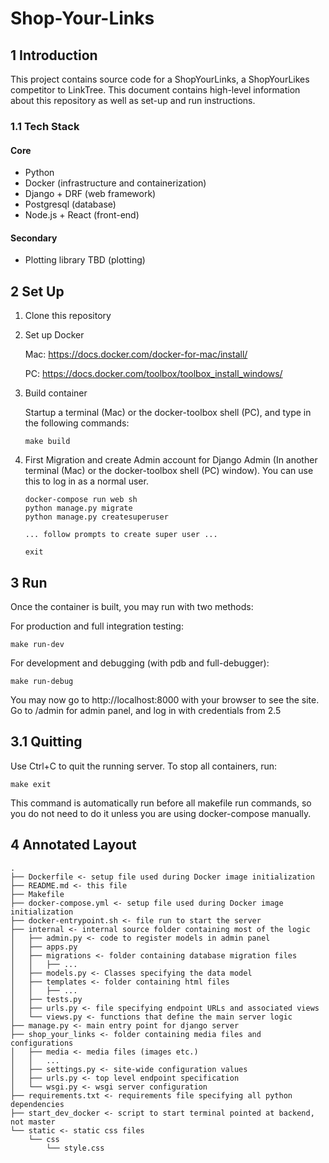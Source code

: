 # Shop-Your-Links

## 1 Introduction
This project contains source code for a ShopYourLinks, a ShopYourLikes competitor to LinkTree. This document contains high-level information about this repository as well as set-up and run instructions.

### 1.1 Tech Stack

#### Core

- Python
- Docker (infrastructure and containerization)
- Django + DRF (web framework)
- Postgresql (database)  
- Node.js + React (front-end)

#### Secondary

- Plotting library TBD  (plotting)

## 2 Set Up

1. Clone this repository

2. Set up Docker

    Mac: https://docs.docker.com/docker-for-mac/install/

    PC: https://docs.docker.com/toolbox/toolbox_install_windows/

3. Build container

    Startup a terminal (Mac) or the docker-toolbox shell (PC), and type in the following commands:

    ```
    make build
    ```
    
4. First Migration and create Admin account for Django Admin (In another terminal (Mac) or the docker-toolbox shell (PC) window). You can use this to log in as a normal user.

    ```
    docker-compose run web sh
    python manage.py migrate
    python manage.py createsuperuser
    
    ... follow prompts to create super user ...
    
    exit
    ```

## 3 Run

Once the container is built, you may run with two methods:

For production and full integration testing:

```
make run-dev
```

For development and debugging (with pdb and full-debugger):

```
make run-debug
```

You may now go to http://localhost:8000 with your browser to see the site. Go to /admin for admin panel, and
log in with credentials from 2.5

## 3.1 Quitting

Use Ctrl+C to quit the running server. To stop all containers, run:

```
make exit
```

This command is automatically run before all makefile run commands, so you do not need to do it unless you are using docker-compose manually.

## 4 Annotated Layout
```
.
├── Dockerfile <- setup file used during Docker image initialization
├── README.md <- this file
├── Makefile
├── docker-compose.yml <- setup file used during Docker image initialization
├── docker-entrypoint.sh <- file run to start the server
├── internal <- internal source folder containing most of the logic
│   ├── admin.py <- code to register models in admin panel
│   ├── apps.py
│   ├── migrations <- folder containing database migration files
│   │   ├── ...
│   ├── models.py <- Classes specifying the data model
│   ├── templates <- folder containing html files
│   │   ├── ...
│   ├── tests.py
│   ├── urls.py <- file specifying endpoint URLs and associated views
│   └── views.py <- functions that define the main server logic
├── manage.py <- main entry point for django server
├── shop_your_links <- folder containing media files and configurations
│   ├── media <- media files (images etc.)
│   │   ...
│   ├── settings.py <- site-wide configuration values
│   ├── urls.py <- top level endpoint specification
│   └── wsgi.py <- wsgi server configuration
├── requirements.txt <- requirements file specifying all python dependencies
├── start_dev_docker <- script to start terminal pointed at backend, not master
└── static <- static css files
    └── css 
        └── style.css
```
